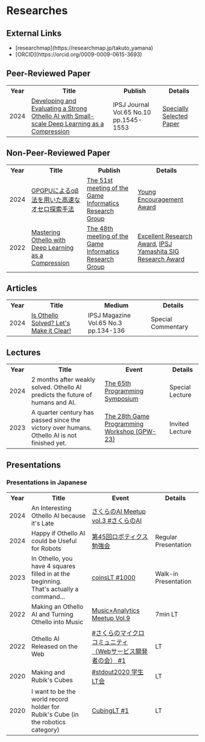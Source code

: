 # Researches



## External Links

<ul>
    <li>[researchmap](https://researchmap.jp/takuto_yamana)</li>
    <li>[ORCID](https://orcid.org/0009-0009-0615-3693)</li>
</ul>



## Peer-Reviewed Paper

<div class="table_wrapper"><table>
<tbody><tr>
<th>Year</th><th>Title</th><th>Publish</th><th>Details</th></tr>
<tr>
<td>2024</td>
<td><a href="http://id.nii.ac.jp/1001/00239899/" target="_blank" el="”noopener" noreferrer”="">Developing and Evaluating a Strong Othello AI with Small-scale Deep Learning as a Compression</a></td>
<td>IPSJ Journal Vol.65 No.10 pp.1545-1553</td>
<td><a href="https://www.ipsj.or.jp/award/ssp_award.html" target="_blank" el="”noopener" noreferrer”="">Specially Selected Paper</a></td>
</tr>
    </tbody></table></div>



## Non-Peer-Reviewed Paper
<div class="table_wrapper"><table>
<tbody><tr>
<th>Year</th><th>Title</th><th>Publish</th><th>Details</th></tr>
<tr>
<td>2024</td>
<td><a href="http://id.nii.ac.jp/1001/00232800/" target="_blank" el="”noopener" noreferrer”="">GPGPUによるαβ法を用いた高速なオセロ探索手法</a></td>
<td><a href="https://www.ipsj.or.jp/kenkyukai/event/gi51.html" target="_blank" el="”noopener" noreferrer”="">The 51st meeting of the Game Informatics Research Group</a></td>
<td><a href="https://www.ipsj.or.jp/award/gi-award1.html" target="_blank" el="”noopener" noreferrer”="">Young Encouragement Award</a></td>
</tr>
<tr>
<td>2022</td>
<td><a href="http://id.nii.ac.jp/1001/00218627/" target="_blank" el="”noopener" noreferrer”="">Mastering Othello with Deep Learning as a Compression</a></td>
<td><a href="https://www.ipsj.or.jp/kenkyukai/event/gi48.html" target="_blank" el="”noopener" noreferrer”="">The 48th meeting of the Game Informatics Research Group</a></td>
<td><a href="https://www.ipsj.or.jp/award/gi-award2.html" target="_blank" el="”noopener" noreferrer”="">Excellent Research Award</a>, <a href="https://www.ipsj.or.jp/award/yamashita2023.html" target="_blank" el="”noopener" noreferrer”="">IPSJ Yamashita SIG Research Award</a></td>
</tr>
    </tbody></table></div>





## Articles
<div class="table_wrapper"><table>
<tbody><tr>
<th>Year</th><th>Title</th><th>Medium</th><th>Details</th></tr>
<tr>
<td>2024</td>
<td><a href="https://note.com/ipsj/n/n86f6dbfbfc7a" target="_blank" el="”noopener" noreferrer”=""> 	Is Othello Solved? Let's Make it Clear! </a></td>
<td>IPSJ Magazine Vol.65 No.3 pp.134-136</td>
<td>Special Commentary</td>
</tr>
    </tbody></table></div>





## Lectures
<div class="table_wrapper"><table>
<tbody><tr>
<th>Year</th><th>Title</th><th>Event</th><th>Details</th></tr>
<tr>
<tr>
<td>2024</td>
<td>2 months after weakly solved. Othello AI predicts the future of humans and AI.</td>
<td><a href="https://prosym.org/65/" target="_blank" el="”noopener" noreferrer”="">The 65th Programming Symposium</a></td>
<td>Special Lecture</td>
</tr>
<tr>
<td>2023</td>
<td>A quarter century has passed since the victory over humans. Othello AI is not finished yet.</td>
<td><a href="https://www.gi-ipsj.org/gpw/2023/" target="_blank" el="”noopener" noreferrer”="">The 28th Game Programming Workshop (GPW-23)</a></td>
<td>Invited Lecture</td>
</tr>
    </tbody></table></div>




## Presentations

### Presentations in Japanese

<div class="table_wrapper"><table>
<tbody>
<tr><th>Year</th><th>Title</th><th>Event</th><th>Details</th></tr>
<tr>
<td>2024</td>
<td>An Interesting Othello AI because it's Late</td>
<td><a href="https://sakura-tokyo.connpass.com/event/323089/" target="_blank" el="”noopener" noreferrer”="">さくらのAI Meetup vol.3 #さくらのAI</a></td>
<td></td>
</tr>
<tr>
<td>2024</td>
<td>Happy if Othello AI could be Useful for Robots</td>
<td><a href="https://robosemi.connpass.com/event/309583/" target="_blank" el="”noopener" noreferrer”="">第45回ロボティクス勉強会</a></td>
<td>Regular Presentation</td>
</tr>
<tr>
<td>2023</td>
<td>In Othello, you have 4 squares filled in at the beginning.<br>That's actually a command...</td>
<td><a href="https://amakubo.connpass.com/event/288675/" target="_blank" el="”noopener" noreferrer”="">coinsLT #1000</a></td>
<td>Walk-in Presentation</td>
</tr>
<tr>
<td>2022</td>
<td>Making an Othello AI and Turning Othello into Music</td>
<td><a href="https://muana.connpass.com/event/259360/" target="_blank" el="”noopener" noreferrer”="">Music×Analytics Meetup Vol.9</a></td>
<td>7min LT</td>
</tr>
<tr>
<td>2022</td>
<td>Othello AI Released on the Web</td>
<td><a href="https://sakura-tokyo.connpass.com/event/247955/" target="_blank" el="”noopener" noreferrer”="">#さくらのマイクロコミュニティ<br>（Webサービス開発者の会） #1</a></td>
<td>LT</td>
</tr>
<tr>
<td>2020</td>
<td>Making and Rubik's Cubes</td>
<td><a href="https://joken-nuce.connpass.com/event/195933/" target="_blank" el="”noopener" noreferrer”="">#stdout2020 学生LT会</a></td>
<td>LT</td>
</tr>
<tr>
<td>2020</td>
<td>I want to be the world record holder for <br>Rubik's Cube (in the robotics category)</td>
<td><a href="https://www.youtube.com/live/Xht3u3NunsQ?si=suxcCfYlv5-NhwsC" target="_blank" el="”noopener" noreferrer”="">CubingLT #1</a></td>
<td>LT</td>
</tr>
    </tbody></table></div>
